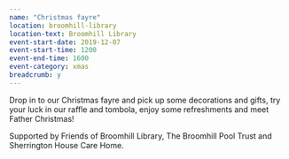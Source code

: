 ```yaml
---
name: "Christmas fayre"
location: broomhill-library
location-text: Broomhill Library
event-start-date: 2019-12-07
event-start-time: 1200
event-end-time: 1600
event-category: xmas
breadcrumb: y
---
```


Drop in to our Christmas fayre and pick up some decorations and gifts, try your luck in our raffle and tombola, enjoy some refreshments and meet Father Christmas!

Supported by Friends of Broomhill Library, The Broomhill Pool Trust and Sherrington House Care Home.
